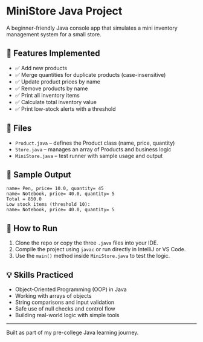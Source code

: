 # MiniStore Java Project

A beginner-friendly Java console app that simulates a mini inventory management system for a small store.

## 🧠 Features Implemented

- ✅ Add new products
- ✅ Merge quantities for duplicate products (case-insensitive)
- ✅ Update product prices by name
- ✅ Remove products by name
- ✅ Print all inventory items
- ✅ Calculate total inventory value
- ✅ Print low-stock alerts with a threshold

## 📂 Files

- `Product.java` – defines the Product class (name, price, quantity)
- `Store.java` – manages an array of Products and business logic
- `MiniStore.java` – test runner with sample usage and output

## 🧪 Sample Output

```
name= Pen, price= 10.0, quantity= 45
name= Notebook, price= 40.0, quantity= 5
Total = 850.0
Low stock items (threshold 10):
name= Notebook, price= 40.0, quantity= 5
```

## 🚀 How to Run

1. Clone the repo or copy the three `.java` files into your IDE.
2. Compile the project using `javac` or run directly in IntelliJ or VS Code.
3. Use the `main()` method inside `MiniStore.java` to test the logic.

## 💡 Skills Practiced

- Object-Oriented Programming (OOP) in Java
- Working with arrays of objects
- String comparisons and input validation
- Safe use of null checks and control flow
- Building real-world logic with simple tools

---

Built as part of my pre-college Java learning journey.